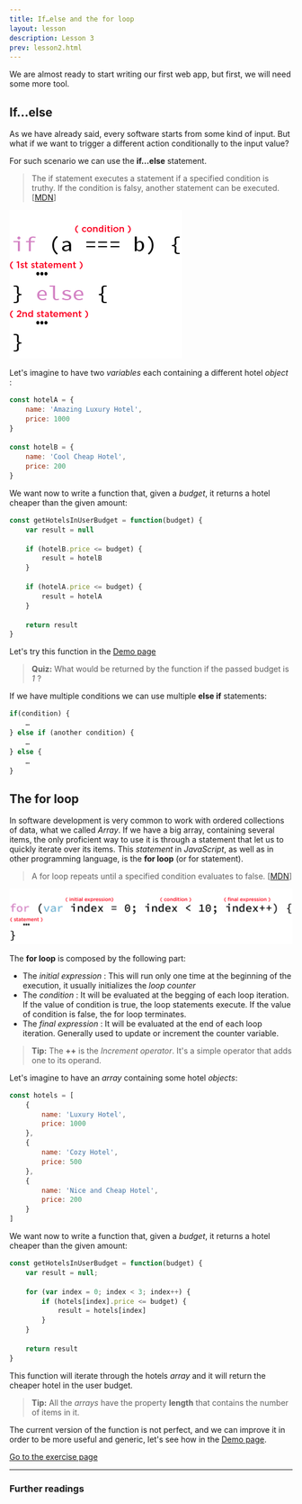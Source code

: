 ```yaml
---
title: If…else and the for loop
layout: lesson
description: Lesson 3
prev: lesson2.html
---
```


We are almost ready to start writing our first web app, but first, we will need some more tool.

## If…else
As we have already said, every software starts from some kind of input. But what if we want to trigger a different action conditionally to the input value?

For such scenario we can use the **if…else** statement.

> The if statement executes a statement if a specified condition is truthy. If the condition is falsy, another statement can be executed. [[MDN](https://developer.mozilla.org/en-US/docs/Web/JavaScript/Reference/Statements/if...else)]

![If…else](assets/ifelse.png)

Let's imagine to have two _variables_ each containing a different hotel _object_ :

```js
const hotelA = {
    name: 'Amazing Luxury Hotel',
    price: 1000
}

const hotelB = {
    name: 'Cool Cheap Hotel',
    price: 200
}
```

We want now to write a function that, given a _budget_, it returns a hotel cheaper than the given amount:

```js
const getHotelsInUserBudget = function(budget) {
    var result = null

    if (hotelB.price <= budget) {
        result = hotelB
    }

    if (hotelA.price <= budget) {
        result = hotelA
    }

    return result
}
```

Let's try this function in the [Demo page](https://jsbin.com/bomocot)

>**Quiz:** What would be returned by the function if the passed budget is _1_ ?

If we have multiple conditions we can use multiple **else if** statements:

```js
if(condition) {
    …
} else if (another condition) {
    …
} else {
    …
}
```

## The for loop
In software development is very common to work with ordered collections of data, what we called _Array_.
If we have a big array, containing several items, the only proficient way to use it is through a statement that let us to quickly iterate over its items.
This _statement_ in _JavaScript_, as well as in other programming language, is the **for loop** (or for statement).

> A for loop repeats until a specified condition evaluates to false. [[MDN](https://developer.mozilla.org/en-US/docs/Web/JavaScript/Guide/Loops_and_iteration#for_statement)]

![for](assets/for.png)

The **for loop** is composed by the following part:
* The _initial expression_ : This will run only one time at the beginning of the execution, it usually initializes the _loop counter_
* The _condition_ : It will be evaluated at the begging of each loop iteration. If the value of condition is true, the loop statements execute. If the value of condition is false, the for loop terminates.
* The _final expression_ : It will be evaluated at the end of each loop iteration. Generally used to update or increment the counter variable.

> **Tip:** The **++** is the _Increment operator_. It's a simple operator that adds one to its operand.

Let's imagine to have an _array_ containing some hotel _objects_:

```js
const hotels = [
    {
        name: 'Luxury Hotel',
        price: 1000
    },
    {
        name: 'Cozy Hotel',
        price: 500
    },
    {
        name: 'Nice and Cheap Hotel',
        price: 200
    }
]
```

We want now to write a function that, given a _budget_, it returns a hotel cheaper than the given amount:

```js
const getHotelsInUserBudget = function(budget) {
    var result = null;

    for (var index = 0; index < 3; index++) {
        if (hotels[index].price <= budget) {
            result = hotels[index]
        }
    }

    return result
}
```

This function will iterate through the hotels _array_ and it will return the cheaper hotel in the user budget.

> **Tip:** All the _arrays_ have the property **length** that contains the number of items in it.

The current version of the function is not perfect, and we can improve it in order to be more useful and generic, let's see how in the [Demo page](https://jsbin.com/xavopaw).

[Go to the exercise page](https://jsbin.com/zurijah/edit?js,output)

---
### Further readings

